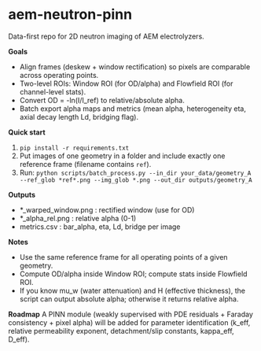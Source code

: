 # aem-neutron-pinn

Data-first repo for 2D neutron imaging of AEM electrolyzers.

**Goals**
- Align frames (deskew + window rectification) so pixels are comparable across operating points.
- Two-level ROIs: Window ROI (for OD/alpha) and Flowfield ROI (for channel-level stats).
- Convert OD = -ln(I/I_ref) to relative/absolute alpha.
- Batch export alpha maps and metrics (mean alpha, heterogeneity eta, axial decay length Ld, bridging flag).

**Quick start**
1) `pip install -r requirements.txt`
2) Put images of one geometry in a folder and include exactly one reference frame (filename contains `ref`).
3) Run: `python scripts/batch_process.py --in_dir your_data/geometry_A --ref_glob *ref*.png --img_glob *.png --out_dir outputs/geometry_A`

**Outputs**
- *_warped_window.png : rectified window (use for OD)
- *_alpha_rel.png     : relative alpha (0-1)
- metrics.csv         : bar_alpha, eta, Ld, bridge per image

**Notes**
- Use the same reference frame for all operating points of a given geometry.
- Compute OD/alpha inside Window ROI; compute stats inside Flowfield ROI.
- If you know mu_w (water attenuation) and H (effective thickness), the script can output absolute alpha; otherwise it returns relative alpha.

**Roadmap**
A PINN module (weakly supervised with PDE residuals + Faraday consistency + pixel alpha) will be added for parameter identification (k_eff, relative permeability exponent, detachment/slip constants, kappa_eff, D_eff).